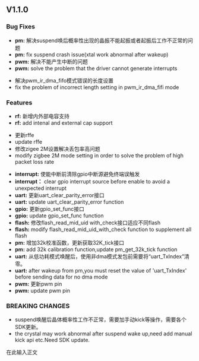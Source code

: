 ## V1.1.0
### Bug Fixes

* **pm:** 解决suspend唤后概率性出现的晶振不能起振或者起振后工作不正常的问题
* **pm:** fix suspend crash issue(xtal work abnormal after wakeup)
* **pwm:** 解决不能产生中断的问题
* **pwm:** solve the problem that the driver cannot generate interrupts
 - 解决pwm_ir_dma_fifo模式错误的长度设置
 - fix the problem of incorrect length setting in pwm_ir_dma_fifi mode

 
### Features

* **rf:** 新增内外部电容支持
* **rf:** add intenal and external cap support
 - 更新rffe
 - update rffe
 - 修改zigee 2M设置解决丢包率高问题
 - modify zigbee 2M mode setting in order to solve the problem of high packet loss rate
* **interrupt:** 使能中断前清除gpio中断源避免终端误触发
* **interrupt：** clear gpio interrupt source before enable to avoid a unexpected interrupt
* **uart:** 更新uart_clear_parity_error接口
* **uart:** update uart_clear_parity_error function
* **gpio:** 更新gpio_set_func接口
* **gpio:** update gpio_set_func function
* **flash:** 修改flash_read_mid_uid with_check接口适应不同flash
* **flash:** modify flash_read_mid_uid_with_check function to supplement all flash
* **pm:** 增加32k校准函数，更新获取32K_tick接口
* **pm:** add 32k calibration function,update pm_get_32k_tick function
* **uart:** 从低功耗模式唤醒后，使用非dma模式发包前需要将“uart_TxIndex”清零。
* **uart:** after wakeup from pm,you must reset the value of 'uart_TxIndex' before sending data for no dma mode
* **pwm:** 更新pwm pin
* **pwm:** update pwm pin


### BREAKING CHANGES
* suspend唤醒后晶体概率性工作不正常，需要加手动kick等操作，需要各个SDK更新。
* the crystal may work abnormal after suspend wake up,need add manual kick api etc.Need SDK update.

在此输入正文




